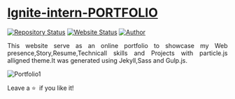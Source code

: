 # <a href="https://umeshsnaik.github.io/Ignite-intern-PORTFOLIO/" target="_blank">Ignite-intern-PORTFOLIO</a>
[![Repository Status](https://img.shields.io/badge/Repository%20Status-Maintained-dark%20green.svg)](https://github.com/UMESHSNAIK/Ignite-intern-PORTFOLIO.git)
[![Website Status](https://img.shields.io/badge/Website%20Status-Online-green)](https://umeshsnaik.github.io/Ignite-intern-PORTFOLIO)
[![Author](https://img.shields.io/badge/Author-UMESHSNAIK-blue.svg)](https://www.linkedin.com/in/umesh-naik-a5b63b2bb?utm_source=share&utm_campaign=share_via&utm_content=profile&utm_medium=android_app)

<P align="justify">This website serve as an online portfolio to showcase my Web presence,Story,Resume,Technicall skills and Projects with particle.js alligned theme.It was generated using Jekyll,Sass and Gulp.js.</P>

![Portfolio1](https://github.com/UMESHSNAIK/Ignite-intern-PORTFOLIO/assets/99029885/21924bb6-bfca-4ad0-bf9e-b0c947653d9f)


Leave a :star: &nbsp;if you like it!


